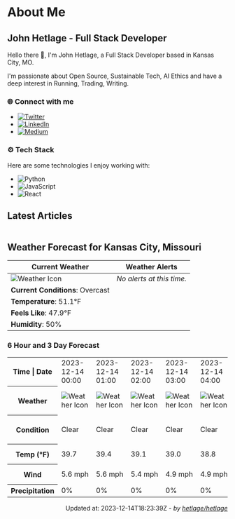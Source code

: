 # About Me

## John Hetlage - Full Stack Developer

Hello there 👋, I'm John Hetlage, a Full Stack Developer based in Kansas City, MO. 

I'm passionate about Open Source, Sustainable Tech, AI Ethics and have a deep interest in Running, Trading, Writing.

### 🌐 Connect with me
- [![Twitter](https://img.shields.io/badge/Twitter-1DA1F2?style=for-the-badge&logo=twitter&logoColor=white)](https://twitter.com/j_hetlage)
- [![LinkedIn](https://img.shields.io/badge/LinkedIn-0077B5?style=for-the-badge&logo=linkedin&logoColor=white)](https://linkedin.com/in/john-hetlage)
- [![Medium](https://img.shields.io/badge/Medium-12100E?style=for-the-badge&logo=medium&logoColor=white)](https://medium.com/@jhetlage)

### ⚙️ Tech Stack
Here are some technologies I enjoy working with:
- ![Python](https://img.shields.io/badge/-Python-05122A?style=flat&logo=Python)
- ![JavaScript](https://img.shields.io/badge/-JavaScript-05122A?style=flat&logo=JavaScript)
- ![React](https://img.shields.io/badge/-React-05122A?style=flat&logo=React)


## Latest Articles

<table>
  <tbody></tbody>
</table>


## Weather Forecast for Kansas City, Missouri

| **Current Weather** | **Weather Alerts** |
|---------------------|--------------------|
| ![Weather Icon](https://cdn.weatherapi.com/weather/64x64/day/122.png) |  _No alerts at this time._  |
| **Current Conditions**: Overcast |  | 
| **Temperature**: 51.1°F |  |
| **Feels Like**: 47.9°F |  |
| **Humidity**: 50% | |

### 6 Hour and 3 Day Forecast

<table>
  <tbody>  
    <tr><th>Time | Date</th><td>2023-12-14 00:00</td><td>2023-12-14 01:00</td><td>2023-12-14 02:00</td><td>2023-12-14 03:00</td><td>2023-12-14 04:00</td><td>2023-12-14 05:00</td><td>2023-12-14</td><td>2023-12-15</td><td>2023-12-16</td></tr>
    <tr><th>Weather</th><td><img src="https://cdn.weatherapi.com/weather/64x64/night/113.png" alt="Weather Icon"></td><td><img src="https://cdn.weatherapi.com/weather/64x64/night/113.png" alt="Weather Icon"></td><td><img src="https://cdn.weatherapi.com/weather/64x64/night/113.png" alt="Weather Icon"></td><td><img src="https://cdn.weatherapi.com/weather/64x64/night/113.png" alt="Weather Icon"></td><td><img src="https://cdn.weatherapi.com/weather/64x64/night/113.png" alt="Weather Icon"></td><td><img src="https://cdn.weatherapi.com/weather/64x64/night/113.png" alt="Weather Icon"></td>
    <td><img src="https://cdn.weatherapi.com/weather/64x64/day/113.png" alt="Weather Icons"</td><td><img src="https://cdn.weatherapi.com/weather/64x64/day/176.png" alt="Weather Icons"</td><td><img src="https://cdn.weatherapi.com/weather/64x64/day/176.png" alt="Weather Icons"</td></tr>
    <tr><th>Condition</th><td>Clear</td><td>Clear</td><td>Clear</td><td>Clear</td><td>Clear</td><td>Clear</td>
    <td>Sunny</td><td>Patchy rain possible</td><td>Patchy rain possible</td></tr>
    <tr><th>Temp (°F)</th><td>39.7</td><td>39.4</td><td>39.1</td><td>39.0</td><td>38.8</td><td>38.8</td>
    <td>52.6° / 38.0°F</td><td>52.1° / 41.4°F</td><td>47.8° / 41.4°F</td></tr>
    <tr><th>Wind</th><td>5.6 mph</td><td>5.6 mph</td><td>5.4 mph</td><td>4.9 mph</td><td>4.9 mph</td><td>4.7 mph</td>
    <td>8.7 mph</td><td>8.1 mph</td><td>13.9 mph</td></tr>
    <tr><th>Precipitation</th><td>0%</td><td>0%</td><td>0%</td><td>0%</td><td>0%</td><td>0%</td>
    <td>0%</td><td>84%</td><td>89%</td></tr>
  </tbody>
</table>

<div align="right">

Updated at: 2023-12-14T18:23:39Z - *by [hetlage/hetlage](https://github.com/hetlage/hetlage)*

</div>

